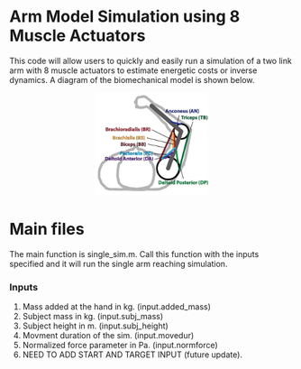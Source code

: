 # Arm Model Simulation using 8 Muscle Actuators

This  code will allow users to quickly and easily run a simulation of a two link arm with 8 muscle actuators to estimate energetic costs or inverse dynamics. A diagram of the biomechanical model is shown below.
<p align="center">
  <img width="40%" src="Images/Muscle_diagram.png">
</p>

# Main files

The main function is single_sim.m. Call this function with the inputs specified and it will run the single arm reaching simulation.

### Inputs
1. Mass added at the hand in kg. (input.added_mass)
2. Subject mass in kg. (input.subj_mass)
3. Subject height in m. (input.subj_height)
4. Movment duration of the sim. (input.movedur)
5. Normalized force parameter in Pa. (input.normforce)
6. NEED TO ADD START AND TARGET INPUT (future update).
